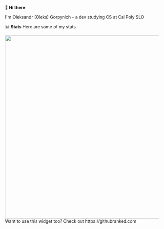 **👋 Hi there**

I'm Oleksandr (Oleks) Gorpynich - a dev studying CS at Cal Poly SLO


📊 **Stats**
Here are some of my stats

<img src="https://githubranked.com/api/generate?name=olexg" width="600">
Want to use this widget too? Check out https://githubranked.com
